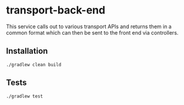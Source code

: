 # transport-back-end
This service calls out to various transport APIs and returns them in a common format which can then be sent to the front end via controllers.

## Installation
`./gradlew clean build`

## Tests
`./gradlew test`
